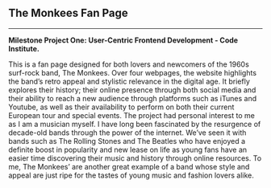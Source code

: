 <h2>The Monkees Fan Page</h2>
<hr>
<b>Milestone Project One: User-Centric Frontend Development - Code Institute.</b>
<br>
<p>This is a fan page designed for both lovers and newcomers of the 1960s surf-rock band, The Monkees. Over four webpages, the website highlights the band’s retro appeal and stylistic relevance in the digital age. It briefly explores their history; their online presence through both social media and their ability to reach a new audience through platforms such as iTunes and Youtube, as well as their availability to perform on both their current European tour and special events. 
The project had personal interest to me as I am a musician myself. I have long been fascinated by the resurgence of decade-old bands through the power of the internet. We’ve seen it with bands such as The Rolling Stones and The Beatles who have enjoyed a definite boost in popularity and new lease on life as young fans have an easier time discovering their music and history through online resources. To me, The Monkees’ are another great example of a band whose style and appeal are just ripe for the tastes of young music and fashion lovers alike.</p>

